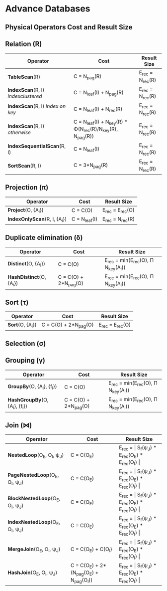 # Advance Databases
## Physical Operators Cost and Result Size

Relation (R)
------------------

| Operator                             | Cost                   | Result Size                          |
|--------------------------------------|------------------------|--------------------------------------|
| **TableScan**(R)                     | C = N<sub>pag</sub>(R) | E<sub>rec</sub> = N<sub>rec</sub>(R) |
| **IndexScan**(R, I) _indexclustered_ | C = N<sub>leaf</sub>(I) + N<sub>pag</sub>(R) | E<sub>rec</sub> = N<sub>rec</sub>(R) |
| **IndexScan**(R, I) _index on key_   | C = N<sub>leaf</sub>(I) + N<sub>rec</sub>(R) | E<sub>rec</sub> = N<sub>rec</sub>(R) |
| **IndexScan**(R, I) _otherwise_      | C = N<sub>leaf</sub>(I) + N<sub>key</sub>(R) * Φ(N<sub>rec</sub>(R)/N<sub>key</sub>(R), N<sub>pag</sub>(R)) | E<sub>rec</sub> = N<sub>rec</sub>(R) |
| **IndexSequentialScan**(R, I)        | C = N<sub>leaf</sub>(I) | E<sub>rec</sub> = N<sub>rec</sub>(R) |
| **SortScan**(R, I)                   | C = 3*N<sub>pag</sub>(R) | E<sub>rec</sub> = N<sub>rec</sub>(R) |

Projection (π)
------------------

| Operator                                 | Cost                     | Result Size                           |
|------------------------------------------|--------------------------|---------------------------------------|
| **Project**(O, {A<sub>i</sub>})          | C = C(O)                 | E<sub>rec</sub> = E<sub>rec</sub>(O)  |
| **IndexOnlyScan**(R, I, {A<sub>i</sub>}) | C = N<sub>leaf</sub>(I)  | E<sub>rec</sub> = N<sub>rec</sub>(R)  |

Duplicate elimination (δ)
------------------

| Operator                      | Cost                            | Result Size                           |
|-------------------------------|---------------------------------|---------------------------------------|
| **Distinct**(O, {A<sub>i</sub>})  | C = C(O) | E<sub>rec</sub> = min(E<sub>rec</sub>(O), Π N<sub>key</sub>(A<sub>i</sub>))  |
| **HashDistinct**(O, {A<sub>i</sub>})  | C = C(O) + 2*N<sub>pag</sub>(O) | E<sub>rec</sub> = min(E<sub>rec</sub>(O), Π N<sub>key</sub>(A<sub>i</sub>))  |

Sort (τ)
------------------

| Operator                      | Cost                            | Result Size                           |
|-------------------------------|---------------------------------|---------------------------------------|
| **Sort**(O, {A<sub>i</sub>})  | C = C(O) + 2*N<sub>pag</sub>(O) | E<sub>rec</sub> = E<sub>rec</sub>(O)  |


Selection (σ)
------------------

Grouping (γ)
------------------

| Operator                      | Cost                            | Result Size                           |
|-------------------------------|---------------------------------|---------------------------------------|
| **GroupBy**(O, {A<sub>i</sub>}, {f<sub>i</sub>})  | C = C(O) | E<sub>rec</sub> = min(E<sub>rec</sub>(O), Π N<sub>key</sub>(A<sub>i</sub>))  |
| **HashGroupBy**(O, {A<sub>i</sub>}, {f<sub>i</sub>})  | C = C(O) + 2*N<sub>pag</sub>(O) | E<sub>rec</sub> = min(E<sub>rec</sub>(O), Π N<sub>key</sub>(A<sub>i</sub>))  |


Join (⋈)
------------------


| Operator                      | Cost                            | Result Size                           |
|-------------------------------|---------------------------------|---------------------------------------|
| **NestedLoop**(O<sub>E</sub>, O<sub>I</sub>, ψ<sub>J</sub>) | C = C(O<sub>E</sub>) | E<sub>rec</sub> = \| S<sub>f</sub>(ψ<sub>J</sub>) * E<sub>rec</sub>(O<sub>E</sub>) * E<sub>rec</sub>(O<sub>I</sub>) \| |
| **PageNestedLoop**(O<sub>E</sub>, O<sub>I</sub>, ψ<sub>J</sub>) | C = C(O<sub>E</sub>) | E<sub>rec</sub> = \| S<sub>f</sub>(ψ<sub>J</sub>) * E<sub>rec</sub>(O<sub>E</sub>) * E<sub>rec</sub>(O<sub>I</sub>) \| |
| **BlockNestedLoop**(O<sub>E</sub>, O<sub>I</sub>, ψ<sub>J</sub>) | C = C(O<sub>E</sub>) | E<sub>rec</sub> = \| S<sub>f</sub>(ψ<sub>J</sub>) * E<sub>rec</sub>(O<sub>E</sub>) * E<sub>rec</sub>(O<sub>I</sub>) \| |
| **IndexNestedLoop**(O<sub>E</sub>, O<sub>I</sub>, ψ<sub>J</sub>) | C = C(O<sub>E</sub>) | E<sub>rec</sub> = \| S<sub>f</sub>(ψ<sub>J</sub>) * E<sub>rec</sub>(O<sub>E</sub>) * E<sub>rec</sub>(O<sub>I</sub>) \| |
| **MergeJoin**(O<sub>E</sub>, O<sub>I</sub>, ψ<sub>J</sub>) | C = C(O<sub>E</sub>) + C(O<sub>I</sub>) | E<sub>rec</sub> = \| S<sub>f</sub>(ψ<sub>J</sub>) * E<sub>rec</sub>(O<sub>E</sub>) * E<sub>rec</sub>(O<sub>I</sub>) \| |
| **HashJoin**(O<sub>E</sub>, O<sub>I</sub>, ψ<sub>J</sub>) | C = C(O<sub>E</sub>) + 2*(N<sub>pag</sub>(O<sub>E</sub>) + N<sub>pag</sub>(O<sub>I</sub>)) | E<sub>rec</sub> = \| S<sub>f</sub>(ψ<sub>J</sub>) * E<sub>rec</sub>(O<sub>E</sub>) * E<sub>rec</sub>(O<sub>I</sub>) \| |


